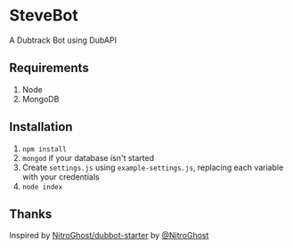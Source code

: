 # SteveBot
A Dubtrack Bot using DubAPI

## Requirements
1. Node
2. MongoDB

## Installation
1. `npm install`
2. `mongod` if your database isn't started
3. Create `settings.js` using `example-settings.js`, replacing each variable with your credentials
4. `node index`

## Thanks
Inspired by [NitroGhost/dubbot-starter](https://github.com/NitroGhost/dubbot-starter) by [@NitroGhost](https://github.com/NitroGhost)